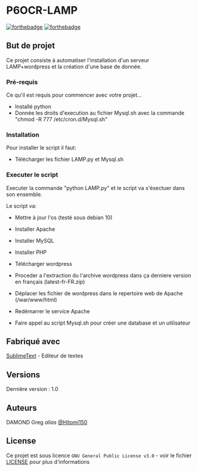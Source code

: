 # P6OCR-LAMP

[![forthebadge](http://forthebadge.com/images/badges/built-with-love.svg)](http://forthebadge.com)  [![forthebadge](http://forthebadge.com/images/badges/powered-by-electricity.svg)](http://forthebadge.com)


## But de projet

Ce projet consiste à automatiser l'installation d'un serveur LAMP+wordpress et la création d'une base de donnée.

### Pré-requis

Ce qu'il est requis pour commencer avec votre projet...

- Installé python
- Donnée les droits d'execution au fichier Mysql.sh avec la commande "chmod -R 777 /etc/cron.d/Mysql.sh"

### Installation

Pour installer le script il faut:

- Télécharger les fichier LAMP.py et Mysql.sh

### Executer le script

Executer la commande "python LAMP.py" et le script va s'éxectuer dans son ensemble.

Le script va:

- Mettre à jour l'os (testé sous debian 10)

- Installer Apache

- Installer MySQL

- Installer PHP

- Télécharger wordpress

- Proceder a l'extraction du l'archive wordpress dans ça derniere version en français (latest-fr-FR.zip)

- Déplacer les fichier de wordpress dans le repertoire web de Apache (/war/www/html)

- Redémarrer le service Apache

- Faire appel au script Mysql.sh pour créer une database et un utilisateur


## Fabriqué avec

[SublimeText](https://www.sublimetext.com/) - Editeur de textes


## Versions
Dernière version : 1.0


## Auteurs

DAMOND Greg _alias_ [@Hitomi150](https://github.com/Hitomi150)


## License

Ce projet est sous licence ``GNU General Public License v3.0`` - voir le fichier [LICENSE](LICENSE) pour plus d'informations

